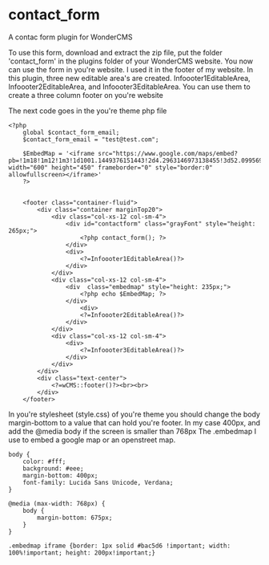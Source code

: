 # contact_form
A contac form plugin for WonderCMS

To use this form, download and extract the zip file, put the folder 'contact_form' in the plugins folder of your WonderCMS website. You now can use the form in you're website. I used it in the footer of my website.
In this plugin, three new editable area's are created. Infoooter1EditableArea, Infoooter2EditableArea, and Infoooter3EditableArea. You can use them to create a three column footer on you're website	
  
The next code goes in the you're theme php file


```
<?php
	global $contact_form_email;
	$contact_form_email = "test@test.com";
	
	$EmbedMap = '<iframe src="https://www.google.com/maps/embed?pb=!1m18!1m12!1m3!1d1001.1449376151443!2d4.2963146973138455!3d52.099569514478546!2m3!1f0!2f0!3f0!3m2!1i1024!2i768!4f13.1!3m3!1m2!1s0x47c5b74d1c0dd2c7%3A0xccfe81afc891bc40!2sMadurodam!5e0!3m2!1snl!2snl!4v1489137876516" width="600" height="450" frameborder="0" style="border:0" allowfullscreen></iframe>' 
	?>


	<footer class="container-fluid">
		<div class="container marginTop20">
			<div class="col-xs-12 col-sm-4">
				<div id="contactform" class="grayFont" style="height: 265px;">
         		  	<?php contact_form(); ?>
				</div>
				<div>
					<?=Infoooter1EditableArea()?>
				</div>
			</div>
			<div class="col-xs-12 col-sm-4">
				<div  class="embedmap" style="height: 235px;">
					<?php echo $EmbedMap; ?>
				</div>
    				<div>
					<?=Infoooter2EditableArea()?>
 		 		</div>
			</div>
			<div class="col-xs-12 col-sm-4">
				<div>
					<?=Infoooter3EditableArea()?>
				</div>
			</div>
		</div>
		<div class="text-center">
			<?=wCMS::footer()?><br><br>
		</div>
	</footer>
```
In you're stylesheet (style.css) of you're theme you should change the body margin-bottom to a value that can hold you're footer. In my case 400px, and add the @media body if the screen is smaller than 768px
The .embedmap I use to embed a google map or an openstreet map.

```
body {
	color: #fff;
	background: #eee;
	margin-bottom: 400px;
	font-family: Lucida Sans Unicode, Verdana;
}

@media (max-width: 768px) {
	body {
		margin-bottom: 675px;
	}
}

.embedmap iframe {border: 1px solid #bac5d6 !important; width: 100%!important; height: 200px!important;}
```

